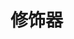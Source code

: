 <!--
 * @Author: shgopher shgopher@gmail.com
 * @Date: 2023-04-01 04:28:50
 * @LastEditors: shgopher shgopher@gmail.com
 * @LastEditTime: 2023-04-01 04:28:53
 * @FilePath: /GOFamily/基础/函数方法/3.md
 * @Description: 
 * 
 * Copyright (c) 2023 by shgopher, All Rights Reserved. 
-->
# 修饰器
